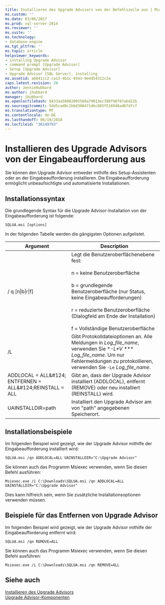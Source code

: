 ```yaml
---
title: Installieren des Upgrade Advisors von der Befehlszeile aus | Microsoft Docs
ms.custom: ''
ms.date: 03/06/2017
ms.prod: sql-server-2014
ms.reviewer: ''
ms.suite: ''
ms.technology:
- database-engine
ms.tgt_pltfrm: ''
ms.topic: article
helpviewer_keywords:
- installing Upgrade Advisor
- command prompt [Upgrade Advisor]
- Setup [Upgrade Advisor]
- Upgrade Advisor [SQL Server], installing
ms.assetid: a6841cc2-ca13-4b1c-9343-9e4d54312c3a
caps.latest.revision: 20
author: JennieHubbard
ms.author: jhubbard
manager: jhubbard
ms.openlocfilehash: 8433aa58002095568a79013ec398f96f87abd22b
ms.sourcegitcommit: 5dd5cad0c1bbd308471d6c885f516948ad67dfcf
ms.translationtype: MT
ms.contentlocale: de-DE
ms.lasthandoff: 06/19/2018
ms.locfileid: "36149793"
---
```

# <a name="installing-upgrade-advisor-from-the-command-prompt"></a>Installieren des Upgrade Advisors von der Eingabeaufforderung aus
  Sie können den Upgrade Advisor entweder mithilfe des Setup-Assistenten oder an der Eingabeaufforderung installieren. Die Eingabeaufforderung ermöglicht unbeaufsichtigte und automatisierte Installationen.  
  
## <a name="installation-syntax"></a>Installationssyntax  
 Die grundlegende Syntax für die Upgrade Advisor-Installation von der Eingabeaufforderung ist folgende:  
  
 `SQLUA.msi [options]`  
  
 In der folgenden Tabelle werden die gängigsten Optionen aufgelistet.  
  
|Argument|Description|  
|--------------|-----------------|  
|/ q [n&#124;b&#124;r&#124;f]|Legt die Benutzeroberflächenebene fest:<br /><br /> n = keine Benutzeroberfläche<br /><br /> b = grundlegende Benutzeroberfläche (nur Status, keine Eingabeaufforderungen)<br /><br /> r = reduzierte Benutzeroberfläche (Dialogfeld am Ende der Installation)<br /><br /> f = Vollständige Benutzeroberfläche|  
|/L|Gibt Protokolldateioptionen an. Alle Meldungen in *Log_file_name*, verwenden Sie **-L\*V *** Log_file_name*. Um nur Fehlermeldungen zu protokollieren, verwenden Sie `-Le` *Log_file_name*.|  
|ADDLOCAL = ALL&AMP;#124; ENTFERNEN = ALL&AMP;#124;REINSTALL = ALL|Gibt an, dass der Upgrade Advisor installiert (ADDLOCAL), entfernt (REMOVE) oder neu installiert (REINSTALL) wird.|  
|UAINSTALLDIR=path|Installiert den Upgrade Advisor am von "path" angegebenen Speicherort.|  
  
## <a name="installation-examples"></a>Installationsbeispiele  
 Im folgenden Beispiel wird gezeigt, wie der Upgrade Advisor mithilfe der Eingabeaufforderung installiert wird:  
  
```  
SQLUA.msi /qn ADDLOCAL=ALL UAINSTALLDIR="C:\Upgrade Advisor"  
```  
  
 Sie können auch das Programm Msiexec verwenden, wenn Sie diesen Befehl ausführen:  
  
```  
Msiexec.exe /i C:\Downloads\SQLUA.msi /qn ADDLOCAL=ALL UAINSTALLDIR="C:\Upgrade Advisor"  
```  
  
 Dies kann hilfreich sein, wenn Sie zusätzliche Installationsoptionen verwenden müssen.  
  
## <a name="removal-examples"></a>Beispiele für das Entfernen von Upgrade Advisor  
 Im folgenden Beispiel wird gezeigt, wie der Upgrade Advisor mithilfe der Eingabeaufforderung entfernt wird:  
  
```  
SQLUA.msi /qn REMOVE=ALL  
```  
  
 Sie können auch das Programm Msiexec verwenden, wenn Sie diesen Befehl ausführen:  
  
```  
Msiexec.exe /i C:\Downloads\SQLUA.msi /qn REMOVE=ALL  
```  
  
## <a name="see-also"></a>Siehe auch  
 [Installieren des Upgrade Advisors](../../../2014/sql-server/install/installing-upgrade-advisor.md)   
 [Upgrade Advisor-Komponenten](../../../2014/sql-server/install/upgrade-advisor-prerequisites.md)  
  
  